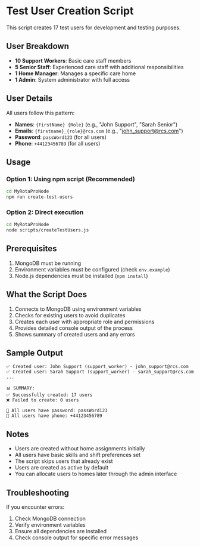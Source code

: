 # Test User Creation Script

This script creates 17 test users for development and testing purposes.

## User Breakdown

- **10 Support Workers**: Basic care staff members
- **5 Senior Staff**: Experienced care staff with additional responsibilities  
- **1 Home Manager**: Manages a specific care home
- **1 Admin**: System administrator with full access

## User Details

All users follow this pattern:
- **Names**: `{FirstName} {Role}` (e.g., "John Support", "Sarah Senior")
- **Emails**: `{firstname}_{role}@rcs.com` (e.g., "john_support@rcs.com")
- **Password**: `passWord123` (for all users)
- **Phone**: `+44123456789` (for all users)

## Usage

### Option 1: Using npm script (Recommended)
```bash
cd MyRotaProNode
npm run create-test-users
```

### Option 2: Direct execution
```bash
cd MyRotaProNode
node scripts/createTestUsers.js
```

## Prerequisites

1. MongoDB must be running
2. Environment variables must be configured (check `env.example`)
3. Node.js dependencies must be installed (`npm install`)

## What the Script Does

1. Connects to MongoDB using environment variables
2. Checks for existing users to avoid duplicates
3. Creates each user with appropriate role and permissions
4. Provides detailed console output of the process
5. Shows summary of created users and any errors

## Sample Output

```
✅ Created user: John Support (support_worker) - john_support@rcs.com
✅ Created user: Sarah Support (support_worker) - sarah_support@rcs.com
...

📊 SUMMARY:
✅ Successfully created: 17 users
❌ Failed to create: 0 users

🔑 All users have password: passWord123
📱 All users have phone: +44123456789
```

## Notes

- Users are created without home assignments initially
- All users have basic skills and shift preferences set
- The script skips users that already exist
- Users are created as active by default
- You can allocate users to homes later through the admin interface

## Troubleshooting

If you encounter errors:
1. Check MongoDB connection
2. Verify environment variables
3. Ensure all dependencies are installed
4. Check console output for specific error messages
